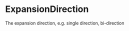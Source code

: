 ExpansionDirection
==================

The expansion direction, e.g. single direction, bi-direction
